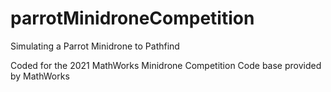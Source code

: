 # parrotMinidroneCompetition
Simulating a Parrot Minidrone to Pathfind

Coded for the 2021 MathWorks Minidrone Competition
Code base provided by MathWorks
